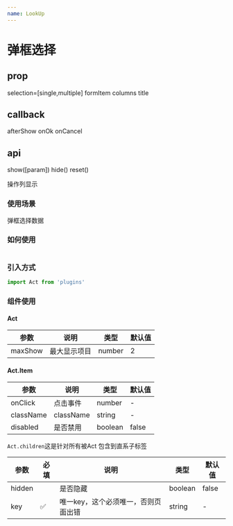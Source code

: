 ```yaml
---
name: LookUp
---
```


# 弹框选择

## prop

selection=[single,multiple]
formItem
columns
title

## callback

afterShow
onOk
onCancel

## api

show([param])
hide()
reset()

操作列显示

### 使用场景

弹框选择数据

### 如何使用

```javascript

```

### 引入方式

```javascript
import Act from 'plugins'
```

### 组件使用

#### Act

| 参数    | 说明         | 类型   | 默认值 |
| ------- | ------------ | ------ | ------ |
| maxShow | 最大显示项目 | number | 2      |

#### Act.Item

| 参数      | 说明      | 类型    | 默认值 |
| --------- | --------- | ------- | ------ |
| onClick   | 点击事件  | number  | -      |
| className | className | string  | -      |
| disabled  | 是否禁用  | boolean | false  |

`Act.children`这是针对所有被Act 包含到直系子标签

| 参数   | 必填 | 说明                                | 类型    | 默认值 |
| ------ | ---- | ----------------------------------- | ------- | ------ |
| hidden |      | 是否隐藏                            | boolean | false  |
| key    | ✅    | 唯一key，这个必须唯一，否则页面出错 | string  | -      |
